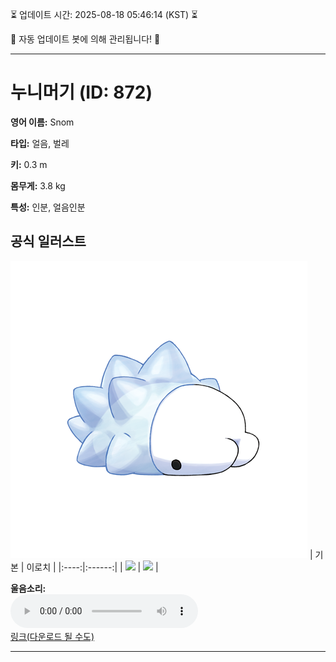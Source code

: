
⏳ 업데이트 시간: 2025-08-18 05:46:14 (KST) ⏳

🤖 자동 업데이트 봇에 의해 관리됩니다! 🤖

---

# 누니머기 (ID: 872)
**영어 이름:** Snom

**타입:** 얼음, 벌레

**키:** 0.3 m

**몸무게:** 3.8 kg

**특성:** 인분, 얼음인분

## 공식 일러스트
![](https://raw.githubusercontent.com/PokeAPI/sprites/master/sprites/pokemon/other/official-artwork/872.png)
| 기본 | 이로치 |
|:----:|:------:|
| <img src="http://play.pokemonshowdown.com/sprites/ani/snom.gif" width="200"> | <img src="http://play.pokemonshowdown.com/sprites/ani-shiny/snom.gif" width="200"> |

**울음소리:**<br><audio controls src="https://raw.githubusercontent.com/PokeAPI/cries/main/cries/pokemon/latest/872.ogg"></audio><br> [링크(다운로드 될 수도)](https://raw.githubusercontent.com/PokeAPI/cries/main/cries/pokemon/latest/872.ogg)


---
